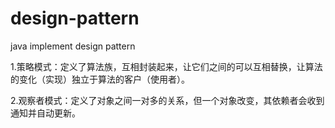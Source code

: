 # design-pattern
java implement design pattern

1.策略模式：定义了算法族，互相封装起来，让它们之间的可以互相替换，让算法的变化（实现）独立于算法的客户（使用者）。

2.观察者模式：定义了对象之间一对多的关系，但一个对象改变，其依赖者会收到通知并自动更新。